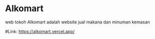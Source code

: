 # Alkomart
web tokoh Alkomart  adalah website jual makana dan minuman kemasan  

#Link:
https://alkomart.vercel.app/
